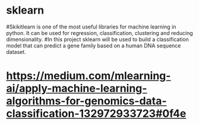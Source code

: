 # sklearn
#Skikitlearn is one of the most useful libraries for machine learning in python. It can be used for regression, classification, clustering and reducing dimensionality.
#In this project sklearn will be used to build a classification model that can predict a gene family based on a human DNA sequence dataset. 
# https://medium.com/mlearning-ai/apply-machine-learning-algorithms-for-genomics-data-classification-132972933723#0f4e
